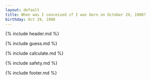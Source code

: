 ```yaml
---
layout: default
title: When was I conceived if I was born on October 29, 1908?
birthday: Oct 29, 1908
---
```


{% include header.md %}

{% include guess.md %}

{% include calculate.md %}

{% include safety.md %}

{% include footer.md %}



